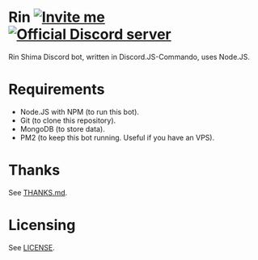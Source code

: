 # Rin [![Invite me](https://img.shields.io/badge/Rin-invite%20me-4F5F83.svg)](https://discordapp.com/oauth2/authorize?client_id=424215611153973268&scope=bot) [![Official Discord server](https://discordapp.com/api/guilds/443432089212289034/embed.png)](https://discord.gg/3d2Brbp)
Rin Shima Discord bot, written in Discord.JS-Commando, uses Node.JS.

# Requirements
- Node.JS with NPM (to run this bot).
- Git (to clone this repository).
- MongoDB (to store data).
- PM2 (to keep this bot running. Useful if you have an VPS).

# Thanks
See [THANKS.md](https://github.com/Rin-bot/Rin/blob/release/THANKS.md).

# Licensing
See [LICENSE](https://github.com/Rin-bot/Rin/blob/release/LICENSE).
